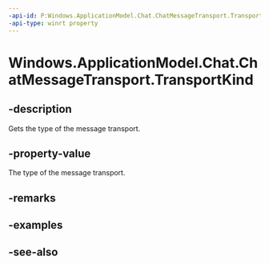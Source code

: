----api-id: P:Windows.ApplicationModel.Chat.ChatMessageTransport.TransportKind
-api-type: winrt property
---<!-- Property syntaxpublic Windows.ApplicationModel.Chat.ChatMessageTransportKind TransportKind { get; }--># Windows.ApplicationModel.Chat.ChatMessageTransport.TransportKind## -descriptionGets the type of the message transport.## -property-valueThe type of the message transport.## -remarks## -examples## -see-also